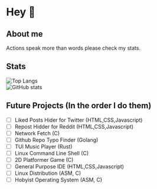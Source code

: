 # Hey 👋

## About me
Actions speak more than words please check my stats.

## Stats
![Top Langs](https://github-readme-stats.vercel.app/api/top-langs/?username=Alex-Bastola&layout=compact&theme=radical)
<br>
![GitHub stats](https://github-readme-stats.vercel.app/api?username=Alex-Bastola&theme=radical)

## Future Projects (In the order I do them)
- [ ] Liked Posts Hider for Twitter (HTML,CSS,Javascript)
- [ ] Repost Hidder for Reddit (HTML,CSS,Javascript)
- [ ] Network Fetch (C)
- [ ] Github Repo Typo Finder (Golang)
- [ ] TUI Music Player (Rust)
- [ ] Linux Command Line Shell (C)
- [ ] 2D Platformer Game (C)
- [ ] General Purpose IDE (HTML,CSS,Javascript)
- [ ] Linux Distribution (ASM, C)
- [ ] Hobyist Operating System (ASM, C)
